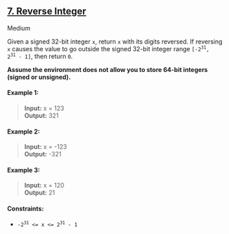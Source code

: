 ## [7. Reverse Integer](https://leetcode.com/problems/reverse-integer/)

Medium

Given a signed 32-bit integer <code>x</code>, return <code>x</code> with its digits reversed. If reversing <code>x</code> causes the value to go outside the signed 32-bit integer range <code>[-2<sup>31</sup>, 2<sup>31</sup> - 1]</code>, then return <code>0</code>.

__Assume the environment does not allow you to store 64-bit integers (signed or unsigned).__

#### Example 1:

> __Input:__ x = 123  
> __Output:__ 321  

#### Example 2:

> __Input:__ x = -123  
> __Output:__ -321  

#### Example 3:

> __Input:__ x = 120  
> __Output:__ 21  

#### Constraints:

- <code>-2<sup>31</sup> <= x <= 2<sup>31</sup> - 1</code>

